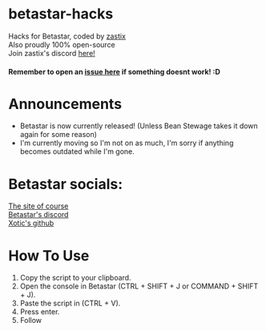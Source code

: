 # betastar-hacks
Hacks for Betastar, coded by [zastix](https://github.com/notzastix)<br>
Also proudly 100% open-source<br>
Join zastix's discord [here!](https://discord.gg/xxBtqPHSjW)
#### Remember to open an [issue here](https://github.com/notzastix/blacket-hacks/issues/new) if something doesnt work! :D
# Announcements
- Betastar is now currently released! (Unless Bean Stewage takes it down again for some reason)
- I'm currently moving so I'm not on as much, I'm sorry if anything becomes outdated while I'm gone.
# Betastar socials:
[The site of course](https://betastar.org)<br>
[Betastar's discord](https://discord.gg/XrVMbR5tJd)<br>
[Xotic's github](tps://github.com/Xotlc)
# How To Use
1. Copy the script to your clipboard.<br>
2. Open the console in Betastar (CTRL + SHIFT + J or COMMAND + SHIFT + J).<br>
3. Paste the script in (CTRL + V).<br>
4. Press enter.<br>
5. Follow
